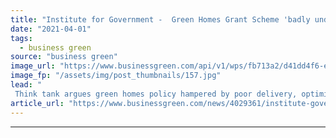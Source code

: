 ```yaml
---
title: "Institute for Government -  Green Homes Grant Scheme 'badly undermined' by Whitehall"
date: "2021-04-01"
tags: 
  - business green
source: "business green"
image_url: "https://www.businessgreen.com/api/v1/wps/fb713a2/d41dd4f6-e07b-44be-bb5c-8e0b88f33dd0/2/whitehall-signs-185x114.jpg"
image_fp: "/assets/img/post_thumbnails/157.jpg"
lead: "
 Think tank argues green homes policy hampered by poor delivery, optimistic timetables, and lack of Whitehall coordination ..."
article_url: "https://www.businessgreen.com/news/4029361/institute-government-green-homes-grant-scheme-badly-undermined-whitehall"
---
```


---
